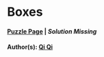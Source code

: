 # Boxes

#### [Puzzle Page](3.4-p.pdf) | *Solution Missing*
#### Author(s): [Qi Qi](../../../../search.html?q=Qi+Qi)

